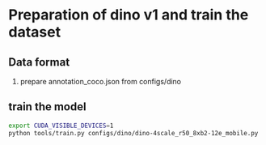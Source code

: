 # Preparation of dino v1 and train the dataset

## Data format

1. prepare annotation_coco.json from configs/dino

## train the model

```bash
export CUDA_VISIBLE_DEVICES=1
python tools/train.py configs/dino/dino-4scale_r50_8xb2-12e_mobile.py
```